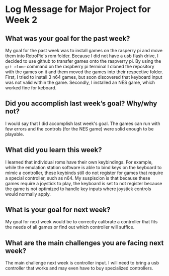 # Log Message for Major Project for Week 2
## What was your goal for the past week?
My goal for the past week was to install games on the rasperry pi and move them into RetroPie's rom folder. Because I did not have a usb flash drive, I decided to use github to transfer games onto the raspverry pi. By using the ```git clone``` command on the raspberry pi terminal I cloned the repository with the games on it and them moved the games into their respective folder. First, I tried to install 3 n64 games, but soon discovered that keyboard input was not valid within the game. Secondly, I installed an NES game, which worked fine for keboard.
## Did you accomplish last week’s goal? Why/why not?
I would say that I did accomplish last week's goal. The games can run with few errors and the controls (for the NES game) were solid enough to be playable.
## What did you learn this week?
I learned that individual roms have their own keybindings. For example, while the emulation station software is able to bind keys on the keyboard to mimic a controller, these keybinds still do not register for games that require a special controller, such as n64. My suspiscion is that because these games require a joystick to play, the keyboard is set to not register because the game is not optimized to handle key inputs where joystick controls would normally apply.
## What is your goal for next week?
My goal for next week would be to correctly calibrate a controller that fits the needs of all games or find out which controller will suffice.
## What are the main challenges you are facing next week?
The main challenge next week is controller input. I will need to bring a usb controller that works and may even have to buy specialized controllers.
